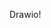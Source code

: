 <!DOCTYPE html>
<html>
   <head>
      <title>HTML Meta Tag</title>
      <meta http-equiv = "refresh" content = "2; url = ./src/main/webapp/index.html" />
   </head>
   <body>
      <p>Drawio!</p>
   </body>
</html>
